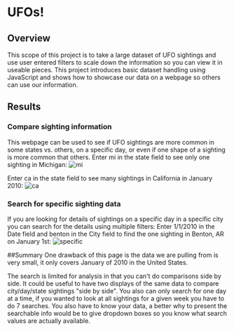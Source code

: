 # UFOs!

## Overview
This scope of this project is to take a large dataset of UFO sightings and use user entered filters to scale down the information so you can view it in useable pieces.
This project introduces basic dataset handling using JavaScript and shows how to showcase our data on a webpage so others can use our information.

## Results
### Compare sighting information
This webpage can be used to see if UFO sightings are more common in some states vs. others, on a specific day, or even if one shape of a sighting is more common that others.
Enter mi in the state field to see only one sighting in Michigan:
![mi](https://user-images.githubusercontent.com/86027932/132145681-e3b61234-7a8c-4005-a051-4e736333d764.png)

Enter ca in the state field to see many sightings in California in January 2010:
![ca](https://user-images.githubusercontent.com/86027932/132145687-354f5133-ee5a-46ee-988f-df42c8996381.png)



### Search for specific sighting data
If you are looking for details of sightings on a specific day in a specific city you can search for the details using multiple filters:
Enter 1/1/2010 in the Date field and benton in the City field to find the one sighting in Benton, AR on January 1st:
![specific](https://user-images.githubusercontent.com/86027932/132145691-7e6757bf-2576-468a-95e9-ef1db2dac4ba.png)



##Summary
One drawback of this page is the data we are pulling from is very small, it only covers January of 2010 in the United States. 

The search is limited for analysis in that you can't do comparisons side by side. It could be useful to have two displays of the same data to compare city/day/state sightings "side by side".
You also can only search for one day at a time, if you wanted to look at all sightings for a given week you have to do 7 searches.
You also have to know your data, a better why to present the searchable info would be to give dropdown boxes so you know what search values are actually available.

